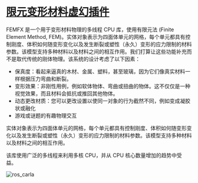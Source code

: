 # [限元变形材料虚幻插件](https://github.com/GPUOpen-Effects/FEMFX) 

FEMFX 是一个用于变形材料物理的多线程 CPU 库，使用有限元法 (Finite Element Method, FEM)。实体对象表示为四面体单元的网格，每个单元都具有控制刚度、体积如何随变形变化以及发生断裂或塑性（永久）变形的应力限制的材料参数。该模型支持多种材料以及材料之间的相互作用。我们打算让这些功能补充而不是取代传统的刚体物理。该系统的设计考虑了以下因素：

* 保真度：看起来逼真的木材、金属、塑料，甚至玻璃，因为它们像真实材料一样根据压力弯曲和断裂。
* 变形效果：非刚性用例，例如软体物体、弯曲或扭曲的物体。这不仅仅是一种视觉效果，而且材料会抵抗或推回其他物体。
* 动态更改材质：您可以更改设置以使同一对象的行为截然不同，例如变成凝胶状或融化
* 游戏或谜题的有趣物理交互

实体对象表示为四面体单元的网格，每个单元都具有控制刚度、体积如何随变形变化以及发生断裂或塑性（永久）变形的应力限制的材料参数。该模型支持多种材料以及材料之间的相互作用。

该库使用广泛的多线程来利用多核 CPU，并从 CPU 核心数量增加的趋势中受益。

![ros_carla](./img/ecosys_fem/car.gif)


